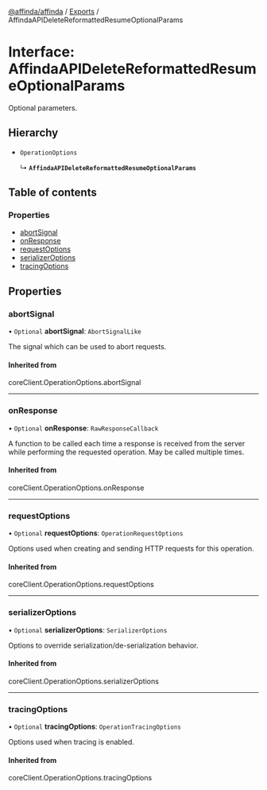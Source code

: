 [@affinda/affinda](../README.md) / [Exports](../modules.md) / AffindaAPIDeleteReformattedResumeOptionalParams

# Interface: AffindaAPIDeleteReformattedResumeOptionalParams

Optional parameters.

## Hierarchy

- `OperationOptions`

  ↳ **`AffindaAPIDeleteReformattedResumeOptionalParams`**

## Table of contents

### Properties

- [abortSignal](AffindaAPIDeleteReformattedResumeOptionalParams.md#abortsignal)
- [onResponse](AffindaAPIDeleteReformattedResumeOptionalParams.md#onresponse)
- [requestOptions](AffindaAPIDeleteReformattedResumeOptionalParams.md#requestoptions)
- [serializerOptions](AffindaAPIDeleteReformattedResumeOptionalParams.md#serializeroptions)
- [tracingOptions](AffindaAPIDeleteReformattedResumeOptionalParams.md#tracingoptions)

## Properties

### abortSignal

• `Optional` **abortSignal**: `AbortSignalLike`

The signal which can be used to abort requests.

#### Inherited from

coreClient.OperationOptions.abortSignal

___

### onResponse

• `Optional` **onResponse**: `RawResponseCallback`

A function to be called each time a response is received from the server
while performing the requested operation.
May be called multiple times.

#### Inherited from

coreClient.OperationOptions.onResponse

___

### requestOptions

• `Optional` **requestOptions**: `OperationRequestOptions`

Options used when creating and sending HTTP requests for this operation.

#### Inherited from

coreClient.OperationOptions.requestOptions

___

### serializerOptions

• `Optional` **serializerOptions**: `SerializerOptions`

Options to override serialization/de-serialization behavior.

#### Inherited from

coreClient.OperationOptions.serializerOptions

___

### tracingOptions

• `Optional` **tracingOptions**: `OperationTracingOptions`

Options used when tracing is enabled.

#### Inherited from

coreClient.OperationOptions.tracingOptions
